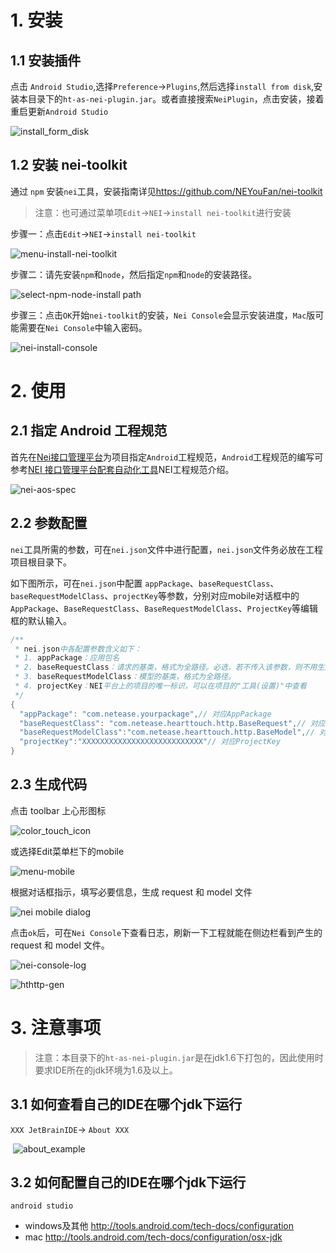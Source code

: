 # 1. 安装

## 1.1 安装插件

点击 `Android Studio`,选择`Preference`->`Plugins`,然后选择`install from disk`,安装本目录下的`ht-as-nei-plugin.jar`。或者直接搜索`NeiPlugin`，点击安装，接着重启更新`Android Studio`

![install_form_disk](http://nos.netease.com/knowledge/1fa9197f-7721-4146-b89b-46d96955ec13)

## 1.2 安装 nei-toolkit

通过 `npm` 安装`nei`工具，安装指南详见<a>https://github.com/NEYouFan/nei-toolkit</a>
 
>注意：也可通过菜单项`Edit`->`NEI`->`install nei-toolkit`进行安装  

步骤一：点击`Edit`->`NEI`->`install nei-toolkit`

![menu-install-nei-toolkit](http://nos.netease.com/knowledge/8f2b645b-433d-46e0-8369-9e13d95429e8)

步骤二：请先安装`npm`和`node`，然后指定`npm`和`node`的安装路径。

![select-npm-node-install path](http://nos.netease.com/knowledge/6ea60bc4-1ba5-42cd-a6ff-fdcaa59c1153)

步骤三：点击`OK`开始`nei-toolkit`的安装，`Nei Console`会显示安装进度，`Mac`版可能需要在`Nei Console`中输入密码。

![nei-install-console](http://nos.netease.com/knowledge/85478a5f-26d9-4550-b3a0-a8d561a69747)

# 2. 使用

## 2.1 指定 Android 工程规范 

首先在[Nei接口管理平台](http://nei.netease.com/)为项目指定`Android`工程规范，`Android`工程规范的编写可参考[NEI 接口管理平台配套自动化工具](https://github.com/NEYouFan/nei-toolkit)NEI工程规范介绍。

![nei-aos-spec](http://nos.netease.com/knowledge/6c4faab8-9535-468f-a962-efcb2dd66acf)

## 2.2 参数配置

`nei`工具所需的参数，可在`nei.json`文件中进行配置，`nei.json`文件务必放在工程项目根目录下。

如下图所示，可在`nei.json`中配置
`appPackage`、`baseRequestClass`、`baseRequestModelClass`、`projectKey`等参数，分别对应mobile对话框中的`AppPackage`、`BaseRequestClass`、`BaseRequestModelClass`、`ProjectKey`等编辑框的默认输入。

``` java
/**
 * nei.json中各配置参数含义如下：
 * 1. appPackage：应用包名
 * 2. baseRequestClass：请求的基类，格式为全路径。必选，若不传入该参数，则不用生成请求文件。
 * 3. baseRequestModelClass：模型的基类，格式为全路径。
 * 4. projectKey：NEI平台上的项目的唯一标识，可以在项目的"工具(设置)"中查看
 */
{
  "appPackage": "com.netease.yourpackage",// 对应AppPackage
  "baseRequestClass": "com.netease.hearttouch.http.BaseRequest",// 对应BaseRequestClass
  "baseRequestModelClass":"com.netease.hearttouch.http.BaseModel",// 对应BaseRequestModelClass
  "projectKey":"XXXXXXXXXXXXXXXXXXXXXXXXXXX"// 对应ProjectKey
}

```

## 2.3 生成代码

点击 toolbar 上心形图标

![color_touch_icon](http://nos.netease.com/knowledge/78b8387a-8dce-4685-a1d3-518cd0466dfe)

或选择Edit菜单栏下的mobile

![menu-mobile](http://nos.netease.com/knowledge/7a4e205a-cf8b-4bbf-8a8e-088bca048a5f)

根据对话框指示，填写必要信息，生成 request 和 model 文件

![nei mobile dialog](http://nos.netease.com/knowledge/8d3c38a3-e0f4-4186-8048-c29e35033ab5)

点击`ok`后，可在`Nei Console`下查看日志，刷新一下工程就能在侧边栏看到产生的 request 和 model 文件。

![nei-console-log](http://nos.netease.com/knowledge/48a4cfda-3715-43fc-b8e8-8844bb165f3f?imageView&thumbnail=980x0)

![hthttp-gen](http://nos.netease.com/knowledge/62c4dc7e-444a-4f15-bdda-0e42167c7c24)


# 3. 注意事项

> 注意：本目录下的`ht-as-nei-plugin.jar`是在jdk1.6下打包的，因此使用时要求IDE所在的jdk环境为1.6及以上。

## 3.1 如何查看自己的IDE在哪个jdk下运行

`XXX JetBrainIDE`-> `About XXX`

 ![about_example](http://nos.netease.com/knowledge/484cb280-c915-4680-971d-1ae05a17b449)


## 3.2 如何配置自己的IDE在哪个jdk下运行


`android studio`

* windows及其他 <a>http://tools.android.com/tech-docs/configuration</a>
* mac <a>http://tools.android.com/tech-docs/configuration/osx-jdk</a>
